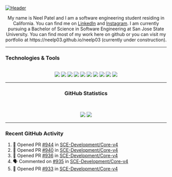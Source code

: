 [![Header](https://raw.githubusercontent.com/neelp03/neelp03/main/read_me_assets/banner.jfif "Header")](https://github.com/neelp03/neelp03/blob/main/banner.jfif)
<p align="center">
	My name is Neel Patel and I am a software engineering student residing in California. You can find me on <a href="https://www.linkedin.com/in/neel-patel-01/">LinkedIn</a> and <a href="https://www.instagram.com/neel__patel03/">Instagram</a>. I am currently pursuing a Bachelor of Science in Software Engineering at San Jose State University. You can find most of my work here on github or you can visit my portfolio at https://neelp03.github.io/neelp03 (currently under construction).
</p>

  ---
  
 ### Technologies & Tools
 
 <br/>
 <div align="center">
	<img src="https://raw.githubusercontent.com/neelp03/neelp03/main/read_me_assets/icons8-html-5-64.png"/>
	<img src="https://raw.githubusercontent.com/neelp03/neelp03/main/read_me_assets/gradient_css.png"/>
	<img src="https://raw.githubusercontent.com/neelp03/neelp03/main/read_me_assets/icons8-javascript-64.png"/>
	<img src="https://raw.githubusercontent.com/neelp03/neelp03/main/read_me_assets/icons8-java-64.png"/>
	<img src="https://raw.githubusercontent.com/neelp03/neelp03/main/read_me_assets/icons8-c-64.png"/>
	<img src="https://raw.githubusercontent.com/neelp03/neelp03/main/read_me_assets/icons8-python-64.png"/>
	<img src="https://raw.githubusercontent.com/neelp03/neelp03/main/read_me_assets/grad_nodejs.png"/>
	<img src="https://raw.githubusercontent.com/neelp03/neelp03/main/read_me_assets/icons8-react-native-64.png"/>
	<img src="https://raw.githubusercontent.com/neelp03/neelp03/main/read_me_assets/icons8-java-eclipse-64.png"/>
	<img src="https://raw.githubusercontent.com/neelp03/neelp03/main/read_me_assets/icons8-visual-studio-code-2019-64.png"/>
</div>

   ---

<h3 align="center"> GitHub Statistics </h3><br/>
<p align="center">
	<a><img src="https://github-readme-stats.vercel.app/api?username=neelp03&show_icons=true&hide_border=true&border_radius=15px&title_color=FFFFFF&text_color=FFFFFF&icon_color=FFFFFF&bg_color=0,5d50ff,8643ff,d17cff"/></a>
	<a><img src="https://github-readme-stats.vercel.app/api/wakatime?username=neelp03&hide_border=true&border_radius=15px&title_color=FFFFFF&text_color=FFFFFF&icon_color=FFFFFF&bg_color=0,5d50ff,8643ff,d17cff"/></a>
</p>

   ---

### Recent GitHub Activity

<!--START_SECTION:activity-->
1. 💪 Opened PR [#944](https://github.com/SCE-Development/Core-v4/pull/944) in [SCE-Development/Core-v4](https://github.com/SCE-Development/Core-v4)
2. 💪 Opened PR [#940](https://github.com/SCE-Development/Core-v4/pull/940) in [SCE-Development/Core-v4](https://github.com/SCE-Development/Core-v4)
3. 💪 Opened PR [#936](https://github.com/SCE-Development/Core-v4/pull/936) in [SCE-Development/Core-v4](https://github.com/SCE-Development/Core-v4)
4. 🗣 Commented on [#935](https://github.com/SCE-Development/Core-v4/issues/935) in [SCE-Development/Core-v4](https://github.com/SCE-Development/Core-v4)
5. 💪 Opened PR [#933](https://github.com/SCE-Development/Core-v4/pull/933) in [SCE-Development/Core-v4](https://github.com/SCE-Development/Core-v4)
<!--END_SECTION:activity-->

